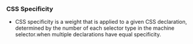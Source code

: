 ### CSS Specificity
- CSS specificity is a weight that is applied to a given CSS declaration, determined by the number of each selector type in the machine selector.when multiple declarations have equal specificity.